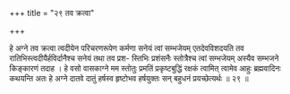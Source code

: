 +++
title = "२९ तव क्रत्वा"

+++

हे अग्ने तव क्रत्वा त्वदीयेन परिचरणरूपेण कर्मणा सनेयं त्वां सम्भजेयम् एतदेवविशदयति तव रातिभिस्त्वदीयैर्हविर्दानैश्च सनेयं तथा तव प्रश- स्तिभिः प्रशंसनैः स्तोत्रैश्च त्वां सम्भजेयम् अस्यैव सम्भजने किङ्कारणं तदाह । हे वसो वासकाग्ने मम स्तोतुः प्रमतिं प्रकृष्टबुद्धिं रक्षकं त्वामित् त्वामेव आहुः ब्रह्मवादिनः कथयन्ति अतः हे अग्ने दातवे दातुं हर्षस्व हृष्टोभव हर्षयुक्तः सन् बहुधनं प्रयच्छेत्यर्थः ॥ २९ ॥
